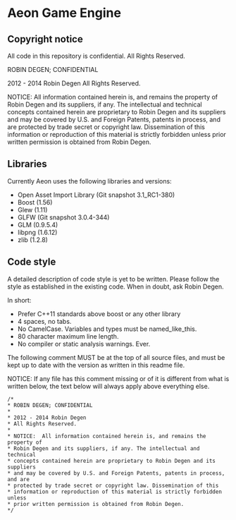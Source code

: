 Aeon Game Engine
==============

Copyright notice
--------------
All code in this repository is confidential.
All Rights Reserved.

ROBIN DEGEN; CONFIDENTIAL

2012 - 2014 Robin Degen
All Rights Reserved.

NOTICE:  All information contained herein is, and remains the property of
Robin Degen and its suppliers, if any. The intellectual and technical
concepts contained herein are proprietary to Robin Degen and its suppliers
and may be covered by U.S. and Foreign Patents, patents in process, and are
protected by trade secret or copyright law. Dissemination of this
information or reproduction of this material is strictly forbidden unless
prior written permission is obtained from Robin Degen.

Libraries
--------------
Currently Aeon uses the following libraries and versions:

- Open Asset Import Library (Git snapshot 3.1_RC1-380)
- Boost (1.56)
- Glew (1.11)
- GLFW (Git snapshot 3.0.4-344)
- GLM (0.9.5.4)
- libpng (1.6.12)
- zlib (1.2.8)

Code style
--------------
A detailed description of code style is yet to be written. Please follow the 
style as established in the existing code. When in doubt, ask Robin Degen.

In short:

- Prefer C++11 standards above boost or any other library
- 4 spaces, no tabs.
- No CamelCase. Variables and types must be named_like_this.
- 80 character maximum line length.
- No compiler or static analysis warnings. Ever.

The following comment MUST be at the top of all source files, and must be kept
up to date with the version as written in this readme file.

NOTICE:
If any file has this comment missing or of it is different from what is written 
below, the text below will always apply above everything else.

	/*
	* ROBIN DEGEN; CONFIDENTIAL
	*
	* 2012 - 2014 Robin Degen
	* All Rights Reserved.
	*
	* NOTICE:  All information contained herein is, and remains the property of
	* Robin Degen and its suppliers, if any. The intellectual and technical
	* concepts contained herein are proprietary to Robin Degen and its suppliers
	* and may be covered by U.S. and Foreign Patents, patents in process, and are
	* protected by trade secret or copyright law. Dissemination of this
	* information or reproduction of this material is strictly forbidden unless
	* prior written permission is obtained from Robin Degen.
	*/

